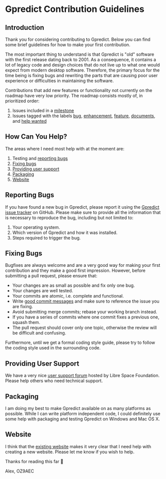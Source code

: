 # Gpredict Contribution Guidelines #

## Introduction ##

Thank you for considering contributing to Gpredict. Below you can find some
brief guidelines for how to make your first contribution.

The most important thing to understand is that Gpredict is "old" software with
the first release dating back to 2001. As a consequence, it contains a lot of
legacy code and design choices that do not live up to what one would expect
from modern desktop software. Therefore, the primary focus for the time being
is fixing bugs and rewriting the parts that are causing poor user experience
or difficulties in maintaining the software.

Contributions that add new features or functionality not currently on the
roadmap have very low priority. The roadmap consists mostly of, in prioritized
order:

1. Issues included in a [milestone](https://github.com/csete/gpredict/milestones)
2. Issues tagged with the labels
   [bug](https://github.com/csete/gpredict/labels/bug),
   [enhancement](https://github.com/csete/gpredict/labels/enhancement),
   [feature](https://github.com/csete/gpredict/labels/feature),
   [documents](https://github.com/csete/gpredict/labels/feature), and
   [help wanted](https://github.com/csete/gpredict/labels/help%20wanted)

## How Can You Help? ##

The areas where I need most help with at the moment are:

1. Testing and [reporting bugs](#reporting-bugs)
2. [Fixing bugs](#fixing-bugs)
3. [Providing user support](#providing-user-support)
4. [Packaging](#packaging)
5. [Website](#website)

## Reporting Bugs ##

If you have found a new bug in Gpredict, please report it using the
[Gpredict issue tracker](https://github.com/csete/gpredict/issues) on GitHub.
Please make sure to provide all the information that is necessary to reproduce
the bug, including but not limited to:

1. Your operating system.
2. Which version of Gpredict and how it was installed.
3. Steps required to trigger the bug.

## Fixing Bugs ##

Bugfixes are always welcome and are a very good way for making your first
contribution and they make a good first impression. However, before submitting
a pull request, please ensure that:

* Your changes are as small as possible and fix only one bug.
* Your changes are well tested.
* Your commits are atomic, i.e. complete and functional.
* Write [good commit messages](https://chris.beams.io/posts/git-commit/) and
  make sure to reference the issue you are fixing.
* Avoid submitting merge commits; rebase your working branch instead.
* If you have a series of commits where one commit fixes a previous one, squash them.
* The pull request should cover only one topic, otherwise the review will be
  difficult and confusing.

Furthermore, until we get a formal coding style guide, please try to follow the coding
style used in the surrounding code.

## Providing User Support ##

We have a very nice [user support forum](https://community.libre.space/c/gpredict/)
hosted by Libre Space Foundation. Please help others who need technical support.

## Packaging ##

I am doing my best to make Gpredict available on as many platforms as possible.
While I can write platform independent code, I could definitely use some  help
with packaging and testing Gpredict on Windows and Mac OS X.

## Website ##

I think that the [existing website](http://gpredict.oz9aec.net/) makes it very
clear that I need help with creating a new website. Please let me know if you
wish to help.

Thanks for reading this far 🙂

Alex, OZ9AEC
